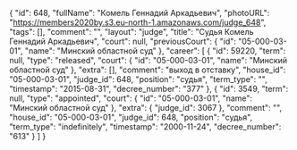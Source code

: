 {
    "id": 648,
    "fullName": "Комель Геннадий Аркадьевич",
    "photoURL": "https://members2020by.s3.eu-north-1.amazonaws.com/judge_648",
    "tags": [],
    "comment": "",
    "layout": "judge",
    "title": "Судья Комель Геннадий Аркадьевич",
    "court": null,
    "previousCourt": {
        "id": "05-000-03-01",
        "name": "Минский областной суд"
    },
    "career": [
        {
            "id": 59220,
            "term": null,
            "type": "released",
            "court": {
                "id": "05-000-03-01",
                "name": "Минский областной суд"
            },
            "extra": [],
            "comment": "выход в отставку",
            "house_id": "05-000-03-01",
            "judge_id": 648,
            "position": "судья",
            "term_type": "",
            "timestamp": "2015-08-31",
            "decree_number": "377"
        },
        {
            "id": 3549,
            "term": null,
            "type": "appointed",
            "court": {
                "id": "05-000-03-01",
                "name": "Минский областной суд"
            },
            "extra": {
                "judge_id": 3067
            },
            "comment": "",
            "house_id": "05-000-03-01",
            "judge_id": 648,
            "position": "судья",
            "term_type": "indefinitely",
            "timestamp": "2000-11-24",
            "decree_number": "613"
        }
    ]
}
